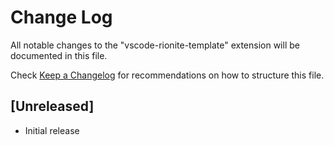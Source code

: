 # Change Log
All notable changes to the "vscode-rionite-template" extension will be documented in this file.

Check [Keep a Changelog](http://keepachangelog.com/) for recommendations on how to structure this file.

## [Unreleased]
- Initial release